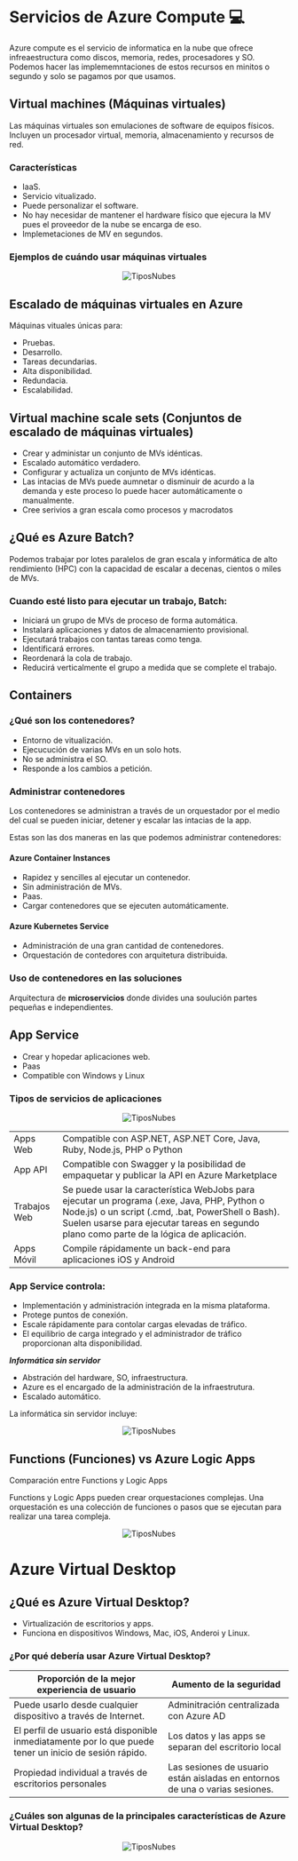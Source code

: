 # Servicios de Azure Compute :computer:

Azure compute es el servicio de informatica en la nube que ofrece infreaestructura como discos, memoria, redes, procesadores y SO. Podemos hacer las implememntaciones de estos recursos en minitos o segundo y solo se pagamos por que usamos.

## Virtual machines (Máquinas virtuales)

Las máquinas virtuales son emulaciones de software de equipos físicos. Incluyen un procesador virtual, memoria, almacenamiento y recursos de red.

### Características 
* IaaS. 
* Servicio vitualizado.
* Puede personalizar el software. 
* No hay necesidar de mantener el hardware físico que ejecura la MV pues el proveedor de la nube se encarga de eso.
* Implemetaciones de MV en segundos. 

### Ejemplos de cuándo usar máquinas virtuales
<p align="center"> 
    <strong></strong>
    <img alt="TiposNubes" src="../Imagenes/Uso_MVs.png"
    <strong></strong>
</p>

## Escalado de máquinas virtuales en Azure

Máquinas vituales únicas para: 
* Pruebas.
* Desarrollo. 
* Tareas decundarias.
* Alta disponibilidad. 
* Redundacia. 
* Escalabilidad. 
  
## Virtual machine scale sets (Conjuntos de escalado de máquinas virtuales)

* Crear y administar un conjunto de MVs idénticas. 
* Escalado automático verdadero. 
* Configurar y actualiza un conjunto de MVs idénticas. 
* Las intacias de MVs puede aumnetar o disminuir de acurdo a la demanda y este proceso lo puede hacer automáticamente o manualmente.
* Cree serivios a gran escala como procesos y macrodatos  
  
## ¿Qué es Azure Batch?

Podemos trabajar por lotes paralelos de gran escala y informática de alto rendimiento (HPC) con la capacidad de escalar a decenas, cientos o miles de MVs.

### Cuando esté listo para ejecutar un trabajo, Batch:
* Iniciará un grupo de MVs de proceso de forma automática.
* Instalará aplicaciones y datos de almacenamiento provisional.
* Ejecutará trabajos con tantas tareas como tenga.
* Identificará errores.
* Reordenará la cola de trabajo.
* Reducirá verticalmente el grupo a medida que se complete el trabajo.

## Containers 

### ¿Qué son los contenedores?

* Entorno de vitualización. 
* Ejecucución de varias MVs en un solo hots.
* No se administra el SO.
* Responde a los cambios a petición.

### Administrar contenedores
Los contenedores se administran a través de un orquestador por el medio del cual se pueden iniciar, detener y escalar las intacias de la app.

Estas son las dos maneras en las que podemos administrar contenedores:

#### Azure Container Instances
* Rapidez y sencilles al ejecutar un contenedor.
* Sin administración de MVs.
* Paas.
* Cargar contenedores que se ejecuten automáticamente.

#### Azure Kubernetes Service
* Administración de una gran cantidad de contenedores.
* Orquestación de contedores con arquitetura distribuida.
  
### Uso de contenedores en las soluciones
 Arquitectura de **microservicios** donde divides una soulución partes pequeñas e independientes.

## App Service

* Crear y hopedar aplicaciones web.
* Paas
* Compatible con Windows y Linux
  
 ### Tipos de servicios de aplicaciones 

<p align="center"> 
    <strong></strong>
    <img alt="TiposNubes" src="../Imagenes/APPs_services.png"
    <strong></strong>
</p>


| ||
|-------------------------------------------------------------------------- | --------------- |
| Apps Web    | Compatible con ASP.NET, ASP.NET Core, Java, Ruby, Node.js, PHP o Python|  
| App API|  Compatible con Swagger y la posibilidad de empaquetar y publicar la API en Azure Marketplace |
| Trabajos Web |Se puede usar la característica WebJobs para ejecutar un programa (.exe, Java, PHP, Python o Node.js) o un script (.cmd, .bat, PowerShell o Bash). Suelen usarse para ejecutar tareas en segundo plano como parte de la lógica de aplicación.|
| Apps Móvil| Compile rápidamente un back-end para aplicaciones iOS y Android|


### App Service controla:
* Implementación y administración integrada en la misma plataforma.
* Protege puntos de conexión.
* Escale rápidamente para contolar cargas elevadas de tráfico.
* El equilibrio de carga integrado y el administrador de tráfico proporcionan alta disponibilidad.


***Informática sin servidor*** 
* Abstración del hardware, SO, infraestructura.
* Azure es el encargado de la administración de la infraestrutura. 
* Escalado automático. 

La informática sin servidor incluye:
<p align="center"> 
    <strong></strong>
    <img alt="TiposNubes" src="../Imagenes/Sin_servidor.png"
    <strong></strong>
</p>

## Functions (Funciones)  vs  Azure Logic Apps

Comparación entre Functions y Logic Apps

Functions y Logic Apps pueden crear orquestaciones complejas. Una orquestación es una colección de funciones o pasos que se ejecutan para realizar una tarea compleja.

<p align="center"> 
    <strong></strong>
    <img alt="TiposNubes" src="../Imagenes/Funtions_and_Logic.png"
    <strong></strong>
</p>


# Azure Virtual Desktop

## ¿Qué es Azure Virtual Desktop?

* Virtualización de escritorios y apps.
* Funciona en dispositivos Windows, Mac, iOS, Anderoi y Linux.


### ¿Por qué debería usar Azure Virtual Desktop?


|**Proporción de la mejor experiencia de usuario** |**Aumento de la seguridad**|
|-------------------------------------------------------------------------- | --------------- |
|Puede usarlo desde cualquier dispositivo a través de Internet.    | Adminitración centralizada con Azure AD|  
|El perfil de usuario está disponible inmediatamente por lo que puede tener un inicio de sesión rápido.    | Los datos y las apps se separan del escritorio local| 
|Propiedad individual a través de escritorios personales     | Las sesiones de usuario están aisladas en entornos de una o varias sesiones.| 

### ¿Cuáles son algunas de la principales características de Azure Virtual Desktop?


<p align="center"> 
    <strong></strong>
    <img alt="TiposNubes" src="../Imagenes/Vitual_desktop.png"
    <strong></strong>
</p>
